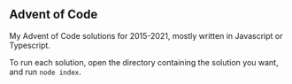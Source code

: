 ## Advent of Code

My Advent of Code solutions for 2015-2021, mostly written in Javascript or Typescript.

To run each solution, open the directory containing the solution you want, and run `node index`.